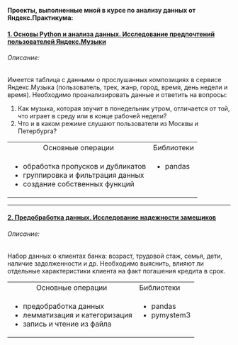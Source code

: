 **Проекты, выполненные мной в курсе по анализу данных от Яндекс.Практикума:**


#### [1. Основы Python и анализа данных. Исследование предпочтений пользователей Яндекс.Музыки](https://github.com/kisslitsyn/ya.praktikum/blob/master/01_music.ipynb)

###### Описание: 
Имеется таблица с данными о прослушанных композициях в сервисе Яндекс.Музыка (пользователь, трек, жанр, город, время, день недели и время). Необходимо проанализировать данные и ответить на вопросы:
1. Как музыка, которая звучит в понедельник утром, отличается от той, что играет в среду или в конце рабочей недели? 
2. Что и в каком режиме слушают пользователи из Москвы и Петербурга?

<table width="100%" >
    <tr>
      <td align="center"> Основные операции </td> 
      <td> Библиотеки </td> 
    </tr> 
    <tr>
     <td align="left" >
       <ul> 
         <li> обработка пропусков и дубликатов </li> 
         <li> группировка и фильтрация данных </li>
         <li> создание собственных функций </li> 
       </ul> 
      </td> 
     <td valign="top" align="left" >  
       <ul> 
         <li> pandas </li> 
       </ul> </td> 
    </tr> 
   </table> 

---

#### [2. Предобработка данных. Исследование надежности замещиков](https://github.com/kisslitsyn/ya.praktikum/blob/master/02_credit.ipynb)

###### Описание: 
Набор данных о клиентах банка: возраст, трудовой стаж, семья, дети, наличие задолженности и др. Необходимо выяснить, влияют ли отдельные характеристики клиента на факт погашения кредита в срок.

<table width="100%" >
    <tr>
      <td align="center"> Основные операции </td> 
      <td> Библиотеки </td> 
    </tr> 
    <tr>
     <td align="left" >
       <ul> 
         <li> предобработка данных </li> 
         <li> лемматизация и категоризация </li>
         <li> запись и чтение из файла </li> 
       </ul> 
      </td> 
     <td valign="top" align="left" >  
       <ul> 
         <li> pandas </li> 
         <li> pymystem3 </li>
       </ul> </td> 
    </tr> 
   </table> 




